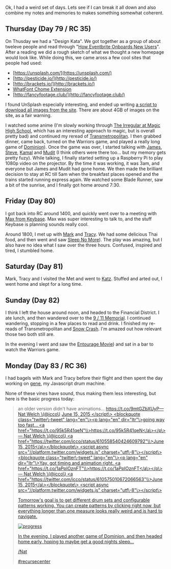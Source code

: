 Ok, I had a weird set of days. Lets see if I can break it all down and also combine my notes and memories to makes something somewhat coherent.

Thursday (Day 79 / RC 35)
-------------------------

On Thusday we had a "Design Kata". We got together as a group of about tweleve people and read through "[How Eventbrite Onboards New Users](https://www.useronboard.com/how-eventbrite-onboards-new-users/)". After a reading we did a rough sketch of what we thought a new homepage would look like. While doing this, we came aross a few cool sites that people had used:

*   [https://unsplash.com/](https://unsplash.com/)
*   [http://pesticide.io/](http://pesticide.io/)
*   [http://brackets.io/](http://brackets.io/)
*   [WhatFont Chome Extension](https://chrome.google.com/webstore/detail/whatfont/jabopobgcpjmedljpbcaablpmlmfcogm)
*   [http://fancyfootage.club/](http://fancyfootage.club/)

I found UnSplash especially interesting, and ended up writing [a script to download all images from the site](https://gist.github.com/icco/d33ac8f4f06fca7a9552). There are about 4GB of images on the site, as a fair warning.

I watched some anime (I'm slowly working through [The Irregular at Magic High School](https://en.wikipedia.org/wiki/The_Irregular_at_Magic_High_School), which has an interesting approach to magic, but is overall pretty bad) and continued my reread of [Transmetropolitan](https://en.wikipedia.org/wiki/Transmetropolitan). I then grabbed dinner, came back, turned on the Warriors game, and played a really long game of [Dominion](https://en.wikipedia.org/wiki/Dominion_%28card_game)). Once the game was over, I started talking with [James](https://twitter.com/_jak), [Steve](https://twitter.com/ifosteve), [Kamal](https://twitter.com/kamalmarhubi) and [Mudit](https://twitter.com/muditameta) (I think others were there too... but my memory gets pretty fuzy). While talking, I finally started setting up a Raspberry Pi to play 1080p video on the projector. By the time it was working, it was 3am, and everyone but James and Mudit had gone home. We then made the brilliant decision to stay at RC till 5am when the breakfast places opened and the trains started running express again. We watched some Blade Runner, saw a bit of the sunrise, and I finally got home around 7:30.

Friday (Day 80)
---------------

I got back into RC around 1400, and quickly went over to a meeting with [Max from Keybase](https://twitter.com/maxtaco). Max was super interesting to talk to, and the stuff Keybase is planning sounds really cool.

Around 1800, I met up with [Mark](http://markgius.com/) and [Tracy](https://www.linkedin.com/pub/tracy-gius/11/b7/766). We had some delicious Thai food, and then went and saw [Sleep No More](https://en.wikipedia.org/wiki/Sleep_No_More_%282011_play)). The play was amazing, but I also have no idea what I saw over the three hours. Confused, inspired and tired, I stumbled home.

Saturday (Day 81)
-----------------

Mark, Tracy and I visited the Met and went to [Katz](https://en.wikipedia.org/wiki/Katz%27s_Delicatessen). Stuffed and arted out, I went home and slept for a long time.

Sunday (Day 82)
---------------

I think I left the house around noon, and headed to the Financial District. I ate lunch, and then wandered over to the [9 / 11 Memorial](https://en.wikipedia.org/wiki/National_September_11_Memorial_%25!_%28MISSING). I continued wandering, stopping in a few places to read and drink. I finished my re-reads of Transmetropolitan and [Snow Crash](https://en.wikipedia.org/wiki/Snow_Crash). I'm amazed out how relevant those two both still are.

In the evening I went and saw the [Entourage Movie](https://en.wikipedia.org/wiki/Entourage_%28film)) and sat in a bar to watch the Warriors game.

Monday (Day 83 / RC 36)
-----------------------

I had bagels with Mark and Tracy before their flight and then spent the day working on [gene](https://github.com/icco/gene), my Javascript drum machine.

None of these vines have sound, thus making them less interesting, but here is the basic progress today:

> an older version didn't have animations... [https://t.co/9mtGZbXUyP— Nat Welch \\(@icco\\)](https://t.co/9mtGZbXUyP) [June 15, 2015 </script\\> <blockquote class="twitter\\-tweet" lang="en"\\><p lang="en" dir="ltr"\\>going way too fast... <a href="https://t.co/95k5R41qeN"\\>https://t.co/95k5R41qeN</a\\></p\\>&mdash; Nat Welch \\(@icco\\) <a href="https://twitter.com/icco/status/610558540424609792"\\>June 15, 2015</a\\></blockquote\\> <script async src="//platform.twitter.com/widgets.js" charset="utf\\-8"\\></script\\> <blockquote class="twitter\\-tweet" lang="en"\\><p lang="en" dir="ltr"\\>Yay, got timing and animation right. <a href="https://t.co/1aPpIOznFT"\\>https://t.co/1aPpIOznFT</a\\></p\\>&mdash; Nat Welch \\(@icco\\) <a href="https://twitter.com/icco/status/610575010672066563"\\>June 15, 2015</a\\></blockquote\\> <script async src="//platform.twitter.com/widgets.js" charset="utf\\-8"\\></script\\> <p>Tomorrow's goal is to get different drum sets and configurable patterns working. You can create patterns by clicking right now, but everything longer than one measure looks really weird and is hard to navigate.</p> <p><img src="https://s3.amazonaws.com/f.cl.ly/items/0Y2Z171L2L472v3c400H/Screen%25!S%28MISSING" alt="progress" /></p> <p>In the evening, I played another game of Dominion, and then headed home early, hoping to maybe get a good nights sleep...</p> <p>/Nat</p> <p><a href="/tag/recursecenter">#recursecenter</a></p> </x-turndown>](https://twitter.com/icco/status/610559240722350081)